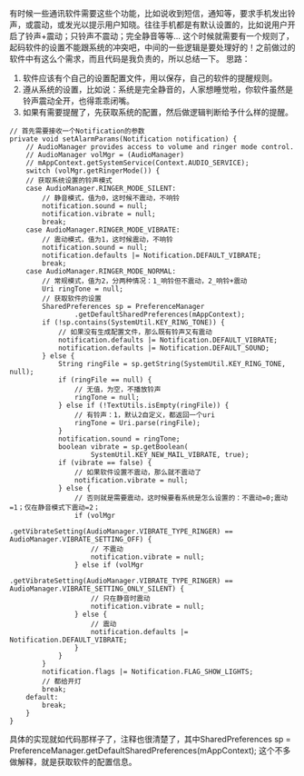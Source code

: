 有时候一些通讯软件需要这些个功能，比如说收到短信，通知等，要求手机发出铃声，或震动，或发光以提示用户知晓。往往手机都是有默认设置的，比如说用户开启了铃声+震动；只铃声不震动；完全静音等等...
这个时候就需要有一个规则了，起码软件的设置不能跟系统的冲突吧，中间的一些逻辑是要处理好的！之前做过的软件中有这么个需求，而且代码是我负责的，所以总结一下。
思路：
1. 软件应该有个自己的设置配置文件，用以保存，自己的软件的提醒规则。
2. 遵从系统的设置，比如说：系统是完全静音的，人家想睡觉啦，你软件虽然是铃声震动全开，也得乖乖闭嘴。
3. 如果有需要提醒了，先获取系统的配置，然后做逻辑判断给予什么样的提醒。
```  
// 首先需要接收一个Notification的参数
private void setAlarmParams(Notification notification) {
	// AudioManager provides access to volume and ringer mode control.
	// AudioManager volMgr = (AudioManager)
	// mAppContext.getSystemService(Context.AUDIO_SERVICE);
	switch (volMgr.getRingerMode()) {
	// 获取系统设置的铃声模式
	case AudioManager.RINGER_MODE_SILENT:
		// 静音模式，值为0，这时候不震动，不响铃
		notification.sound = null;
		notification.vibrate = null;
		break;
	case AudioManager.RINGER_MODE_VIBRATE:
		// 震动模式，值为1，这时候震动，不响铃
		notification.sound = null;
		notification.defaults |= Notification.DEFAULT_VIBRATE;
		break;
	case AudioManager.RINGER_MODE_NORMAL:
		// 常规模式，值为2，分两种情况：1_响铃但不震动，2_响铃+震动
		Uri ringTone = null;
		// 获取软件的设置
		SharedPreferences sp = PreferenceManager
				.getDefaultSharedPreferences(mAppContext);
		if (!sp.contains(SystemUtil.KEY_RING_TONE)) {
			// 如果没有生成配置文件，那么既有铃声又有震动
			notification.defaults |= Notification.DEFAULT_VIBRATE;
			notification.defaults |= Notification.DEFAULT_SOUND;
		} else {
			String ringFile = sp.getString(SystemUtil.KEY_RING_TONE, null);
			if (ringFile == null) {
				// 无值，为空，不播放铃声
				ringTone = null;
			} else if (!TextUtils.isEmpty(ringFile)) {
				// 有铃声：1，默认2自定义，都返回一个uri
				ringTone = Uri.parse(ringFile);
			}
			notification.sound = ringTone;
			boolean vibrate = sp.getBoolean(
					SystemUtil.KEY_NEW_MAIL_VIBRATE, true);
			if (vibrate == false) {
				// 如果软件设置不震动，那么就不震动了
				notification.vibrate = null;
			} else {
				// 否则就是需要震动，这时候要看系统是怎么设置的：不震动=0;震动=1；仅在静音模式下震动=2；
				if (volMgr
						.getVibrateSetting(AudioManager.VIBRATE_TYPE_RINGER) == AudioManager.VIBRATE_SETTING_OFF) {
					// 不震动
					notification.vibrate = null;
				} else if (volMgr
						.getVibrateSetting(AudioManager.VIBRATE_TYPE_RINGER) == AudioManager.VIBRATE_SETTING_ONLY_SILENT) {
					// 只在静音时震动
					notification.vibrate = null;
				} else {
					// 震动
					notification.defaults |= Notification.DEFAULT_VIBRATE;
				}
			}
		}
		notification.flags |= Notification.FLAG_SHOW_LIGHTS;
		// 都给开灯
		break;
	default:
		break;
	}
}
```
具体的实现就如代码那样子了，注释也很清楚了，其中SharedPreferences sp = PreferenceManager.getDefaultSharedPreferences(mAppContext);
这个不多做解释，就是获取软件的配置信息。